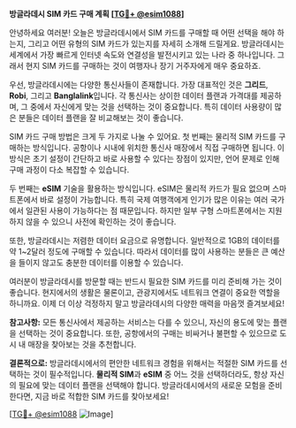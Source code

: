 **방글라데시 SIM 카드 구매 계획 [[TG💪+ @esim1088](https://t.me/s/esim1088)]**

안녕하세요 여러분! 오늘은 방글라데시에서 SIM 카드를 구매할 때 어떤 선택을 해야 하는지, 그리고 어떤 유형의 SIM 카드가 있는지를 자세히 소개해 드릴게요. 방글라데시는 세계에서 가장 빠르게 인터넷 속도와 연결성을 발전시키고 있는 나라 중 하나입니다. 그래서 현지 SIM 카드를 구매하는 것이 여행자나 장기 거주자에게 매우 중요하죠.

우선, 방글라데시에는 다양한 통신사들이 존재합니다. 가장 대표적인 것은 **그리드**, **Robi**, 그리고 **Banglalink**입니다. 각 통신사는 상이한 데이터 플랜과 가격대를 제공하며, 그 중에서 자신에게 맞는 것을 선택하는 것이 중요합니다. 특히 데이터 사용량이 많은 분들은 데이터 플랜을 잘 비교해보는 것이 좋습니다.

SIM 카드 구매 방법은 크게 두 가지로 나눌 수 있어요. 첫 번째는 물리적 SIM 카드를 구매하는 방식입니다. 공항이나 시내에 위치한 통신사 매장에서 직접 구매하면 됩니다. 이 방식은 초기 설정이 간단하고 바로 사용할 수 있다는 장점이 있지만, 언어 문제로 인해 구매 과정이 다소 복잡할 수 있습니다.

두 번째는 **eSIM** 기술을 활용하는 방식입니다. eSIM은 물리적 카드가 필요 없으며 스마트폰에서 바로 설정이 가능합니다. 특히 국제 여행객에게 인기가 많은 이유는 여러 국가에서 일관된 사용이 가능하다는 점 때문입니다. 하지만 일부 구형 스마트폰에서는 지원하지 않을 수 있으니 사전에 확인하는 것이 좋습니다.

또한, 방글라데시는 저렴한 데이터 요금으로 유명합니다. 일반적으로 1GB의 데이터를 약 1~2달러 정도에 구매할 수 있습니다. 따라서 데이터를 많이 사용하는 분들은 큰 예산을 들이지 않고도 충분한 데이터를 이용할 수 있습니다.

여러분이 방글라데시를 방문할 때는 반드시 필요한 SIM 카드를 미리 준비해 가는 것이 좋습니다. 현지에서의 생활은 물론이고, 관광지에서도 네트워크 연결이 중요한 역할을 하니까요. 이제 더 이상 걱정하지 말고 방글라데시의 다양한 매력을 마음껏 즐겨보세요!

**참고사항:** 모든 통신사에서 제공하는 서비스는 다를 수 있으니, 자신의 용도에 맞는 플랜을 선택하는 것이 중요합니다. 또한, 공항에서의 구매는 비싸거나 불편할 수 있으므로 도시 내 매장을 찾아보는 것을 추천합니다.

**결론적으로:** 방글라데시에서의 편안한 네트워크 경험을 위해서는 적절한 SIM 카드를 선택하는 것이 필수적입니다. **물리적 SIM**과 **eSIM** 중 어느 것을 선택하더라도, 항상 자신의 필요에 맞는 데이터 플랜을 선택해야 합니다. 방글라데시에서의 새로운 모험을 준비한다면, 지금 바로 적합한 SIM 카드를 찾아보세요!

[[TG💪+ @esim1088](https://t.me/s/esim1088) ![Image](https://i.postimg.cc/Y0z9fWf4/image.png)]